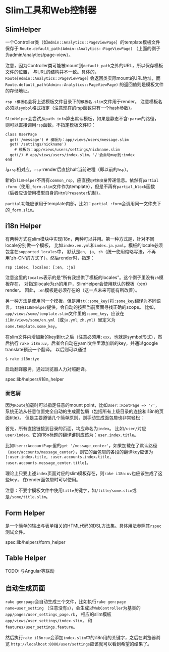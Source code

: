 # Slim工具和Web控制器

## SlimHelper

一个Controller类（如`Admin::Analytics::PageViewPage`）的template模板文件保存于
`Route.default_path(Admin::Analytics::PageViewPage)`
（上面的例子为admin/analytics/page-view）。

注意，因为Controller类可能被mount到`default_path`之外的URL，所以保存模板文件的位置，
与URL的结构并不一致。具体的，`Route[Admin::Analytics::PageViewPage]`
会返回类实际mount的URL地址，而`Route.default_path(Admin::Analytics::PageViewPage)`
的返回值则是模板文件的存储地址。

`rsp :模板名`会将上述模板文件目录下的`模板名.slim`文件用于render。
注意模板名必须以`symbol`格式指定（注意现在的rsp函数只有一个hash参数）。

`SlimHelper`会尝试从`path_info`算出默认模板，如果是静态不含`:param`的路径，
则可以直接调用`rsp`函数，不指定模板文件ID：

    class UserPage
      get('/message') # 模板为：app/views/users/message.slim
      get('/settings/nickname')
        # 模板为：app/views/users/settings/nickname.slim
      get(/) # app/views/users/index.slim，'/'会自动map到:index
    end

与`rsp`相对应，`rsp!`render后直接halt当前进程（即以前的`hsp`）。

新的`SlimHelper`不再有`common_rsp`，应直接`@对象变量`传递信息。依然有`partial :form`（使用`_form.slim`文件作为template），但是不再有`partial_block`函数
（后者应该使用模型自身的`HtmlPresenter`机制）。

`partial`功能应该用于template内部，比如：`partial :form`会调用同一文件夹下的`_form.slim`。

## i18n Helper

有两种方式在slim模块中实现i18n，两种可以并用。第一种方式是，针对不同locale分别做一个模板，
比如`index.en.yml`和`index.ja.yaml`。模板的locale必须包含在`supported_locales`中，
默认是`en, ja, zh`（统一使用缩略写法，不再用'zh-CN'的方式了）。然后render时，指定：

    rsp :index, locales: [:en, :ja]

注意这里的`locales`表示的是“所有我提供了模板的locales”。这个例子里没有`zh`模板存在，
对指定locale为`zh`的用户，SlimHelper会使用默认的模板（:en）render。
因此，`:en`模板是必须存在的（这一点未来可能有所改善）。

另一种方法是使用同一个模板，但是用`tt(:some_key)`将`:some_key`翻译为不同语言。
`tt`由`I18nHelper`提供，会自动的按照当前页面寻找正确的scope。
比如，`app/views/some/template.slim`文件里的`:some_key`，应该在
`i18n/views/some/en.yml`（或`ja.yml`, `zh.yml`）里定义为`some.template.some_key`。

在slim文件内增加新的key到`tt`之后（注意必须用`:xxx`，也就是symbol形式），然后执行
`rake i18n:uv`，后者会自动在yaml文件里添加新的key，并通过google translate预设一个翻译。
以后则可以通过

    $ rake i18n:iye

启动翻译服务，通过浏览器人力对照翻译。

spec:lib/helpers/i18n_helper

### 面包屑

因为`Route`加载时可以指定任意的mount point，比如`User::RootPage => '/'`，
系统无法从任意位置完全自动的生成面包屑（包括所有上级目录的连接和i18n的页面title）。
但是主要遵循几个简单原则，则手动生成面包屑也非常轻松：

首先，所有直接链接到目录的页面，均应命名为`index`。
比如`/user/`对应`user/index`。它的i18n标题的翻译键则应该为：`user.index.title`。

比如`User::AccountPage`里的`get '/message_center'`，如果加载在了默认路径
（`user/accounts/message_center`），则它的面包屑的各段的翻译key应该为
`[:user.index.title, :user.accounts.index.title, :user.accounts.message_center.title]`。

理论上只要上述`index`页面对应的slim模板存在，则`rake i18n:uv`也应该生成了这些key，
在render面包屑时可以使用。

注意：不要字模板文件中使用`title`关键字，如`/title/some.slim`或是`/some/title.slim`。

## Form Helper

是一个简单的输出与表单相关的HTML代码的DSL方法集。具体用法参照其`rspec`测试文件。

spec:lib/helpers/form_helper

## Table Helper

TODO: 与Angular等联动

## 自动生成页面

`rake gen:page`会自动生成三个文件，比如执行`rake gen:page name=user_setting`
（注意没有`s`），会生成以`WebController`为基类的`app/pages/user_settings_page.rb`，
相应的slim模板`app/views/user_settings/index.slim`，
和`features/user_settings.feature`。

然后执行`rake i18n:uv`会添加`index.slim`中的i18n用的关键字，之后在浏览器浏览
`http://localhost:8080/user/settings`应该就可以看到希望的结果了。
